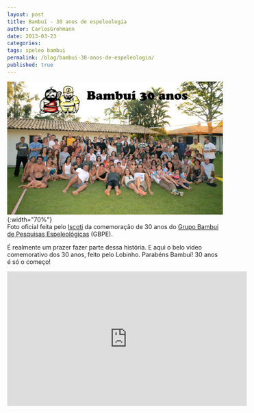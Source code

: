 ```yaml
---
layout: post
title: Bambuí - 30 anos de espeleologia
author: CarlosGrohmann
date: 2013-03-23
categories: 
tags: speleo bambui
permalink: /blog/bambui-30-anos-de-espeleologia/
published: true
---
```



![](/img/bambuc3ad-30-anos.jpeg){:width="70%"}  
Foto oficial feita pelo [Iscoti](http://iscoti.wordpress.com/) da comemoração de 30 anos do [Grupo Bambuí de Pesquisas Espeleológicas](http://bambui.org.br/) (GBPE).  

É realmente um prazer fazer parte dessa história. E aqui o belo video comemorativo dos 30 anos, feito pelo Lobinho.  Parabéns Bambuí! 30 anos é só o começo!

<iframe width="560" height="315" src="https://www.youtube.com/embed/pqnWrHdHuCc" frameborder="0" allow="accelerometer; autoplay; encrypted-media; gyroscope; picture-in-picture" allowfullscreen></iframe>

